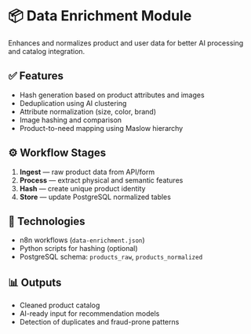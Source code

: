 # 📦 Data Enrichment Module

Enhances and normalizes product and user data for better AI processing and catalog integration.

## ✅ Features

- Hash generation based on product attributes and images
- Deduplication using AI clustering
- Attribute normalization (size, color, brand)
- Image hashing and comparison
- Product-to-need mapping using Maslow hierarchy

## ⚙️ Workflow Stages

1. **Ingest** — raw product data from API/form
2. **Process** — extract physical and semantic features
3. **Hash** — create unique product identity
4. **Store** — update PostgreSQL normalized tables

## 🔧 Technologies

- n8n workflows (`data-enrichment.json`)
- Python scripts for hashing (optional)
- PostgreSQL schema: `products_raw`, `products_normalized`

## 📊 Outputs

- Cleaned product catalog
- AI-ready input for recommendation models
- Detection of duplicates and fraud-prone patterns
